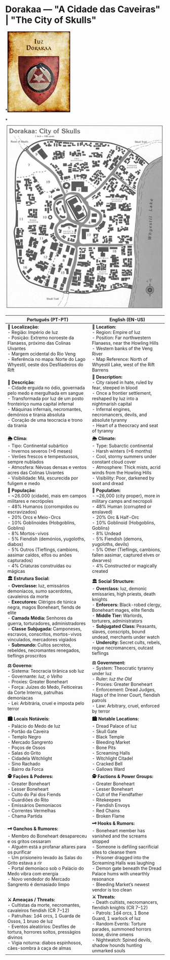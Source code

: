 # Dorakaa — "A Cidade das Caveiras" | "The City of Skulls"

*![Dorakaa](coat_of_arms_dorakaa.jpeg)

*![Dorakaa](city_of_dorakaa.png)



| **Português (PT-PT)** | **English (EN-US)** |
| --- | --- |
| **📍 Localização:**<br> - Região: Império de Iuz<br> - Posição: Extremo noroeste da Flanaess, próximo das Colinas Uivantes<br> - Margem ocidental do Rio Veng<br> - Referência no mapa: Norte do Lago Whyestil, oeste dos Desfiladeiros do Rift | **📍 Location:**<br> - Region: Empire of Iuz<br> - Position: Far northwestern Flanaess, near the Howling Hills<br> - Western banks of the Veng River<br> - Map Reference: North of Whyestil Lake, west of the Rift Barrens |
| **📝 Descrição:**<br> - Cidade erguida no ódio, governada pelo medo e mergulhada em sangue<br> - Transformada por Iuz de um posto fronteiriço numa capital infernal<br> - Máquinas infernais, necromantes, demónios e tirania absoluta<br> - Coração de uma teocracia e trono da tirania | **📝 Description:**<br> - City raised in hate, ruled by fear, steeped in blood<br> - Once a frontier settlement, reshaped by Iuz into a nightmarish capital<br> - Infernal engines, necromancers, devils, and absolute tyranny<br> - Heart of a theocracy and seat of tyranny |
| **🌦 Clima:**<br> - Tipo: Continental subártico<br> - Invernos severos (>6 meses)<br> - Verões frescos e tempestuosos, sempre nublados<br> - Atmosfera: Névoas densas e ventos acres das Colinas Uivantes<br> - Visibilidade: Má, escurecida por fuligem e medo | **🌦 Climate:**<br> - Type: Subarctic continental<br> - Harsh winters (>6 months)<br> - Cool, stormy summers under constant cloud cover<br> - Atmosphere: Thick mists, acrid winds from the Howling Hills<br> - Visibility: Poor, darkened by soot and dread |
| **👥 População:**<br> - ~26.000 (cidade), mais em campos militares e necrópoles<br> - 48% Humanos (corrompidos ou escravizados)<br> - 20% Orcs e Meio-Orcs<br> - 10% Goblinoides (Hobgoblins, Goblins)<br> - 8% Mortos-vivos<br> - 5% Fiendish (demónios, yugoloths, diabos)<br> - 5% Outros (Tieflings, cambions, aasimar caídos, elfos ou anões capturados)<br> - 4% Criaturas construídas ou mágicas | **👥 Population:**<br> - ~26,000 (city proper), more in military camps and necropoli<br> - 48% Human (corrupted or enslaved)<br> - 20% Orc & Half-Orc<br> - 10% Goblinoid (Hobgoblins, Goblins)<br> - 8% Undead<br> - 5% Fiendish (demons, yugoloths, devils)<br> - 5% Other (Tieflings, cambions, fallen aasimar, captured elves or dwarves)<br> - 4% Constructed or magically created |
| **🏛 Estrutura Social:**<br> - **Overclasse:** Iuz, emissários demoníacos, sumo sacerdotes, cavaleiros da morte<br> - **Executores:** Clérigos de túnica negra, magos Boneheart, fiends de elite<br> - **Camada Média:** Senhores da guerra, torturadores, administradores<br> - **Classe Subjugada:** Camponeses, escravos, conscritos, mortos-vivos vinculados, mercadores vigiados<br> - **Submundo:** Cultos secretos, rebeldes, necromantes renegados, tieflings proscritos | **🏛 Social Structure:**<br> - **Overclass:** Iuz, demonic emissaries, high priests, death knights<br> - **Enforcers:** Black-robed clergy, Boneheart mages, elite fiends<br> - **Middle Tier:** Warlords, torturers, administrators<br> - **Subjugated Class:** Peasants, slaves, conscripts, bound undead, merchants under watch<br> - **Undercity:** Secret cults, rebels, rogue necromancers, outcast tieflings |
| **⚖ Governo:**<br> - Sistema: Teocracia tirânica sob Iuz<br> - Governante: _Iuz, o Velho_<br> - Proxies: Greater Boneheart<br> - Força: Juízes do Medo, Feiticeiras da Corte Interna, patrulhas demoníacas<br> - Lei: Arbitrária, cruel e imposta pelo terror | **⚖ Government:**<br> - System: Theocratic tyranny under Iuz<br> - Ruler: _Iuz the Old_<br> - Proxies: Greater Boneheart<br> - Enforcement: Dread Judges, Hags of the Inner Court, fiendish patrols<br> - Law: Arbitrary, cruel, enforced by terror |
| **🏙 Locais Notáveis:**<br> - Palácio do Medo de Iuz<br> - Portão da Caveira<br> - Templo Negro<br> - Mercado Sangrento<br> - Poços de Ossos<br> - Salas do Grito<br> - Cidadela Witchlight<br> - Sino Rachado<br> - Bairro da Forca | **🏙 Notable Locations:**<br> - Dread Palace of Iuz<br> - Skull Gate<br> - Black Temple<br> - Bleeding Market<br> - Bone Pits<br> - Screaming Halls<br> - Witchlight Citadel<br> - Cracked Bell<br> - Gallows Ward |
| **🕵 Fações & Poderes:**<br> - Greater Boneheart<br> - Lesser Boneheart<br> - Culto do Pai dos Fiends<br> - Guardiões do Rito<br> - Emissários Demoníacos<br> - Correntes Vermelhas<br> - Chama Partida | **🕵 Factions & Power Groups:**<br> - Greater Boneheart<br> - Lesser Boneheart<br> - Cult of the Fiendfather<br> - Ritekeepers<br> - Fiendish Envoys<br> - Red Chains<br> - Broken Flame |
| **🗝 Ganchos & Rumores:**<br> - Membro do Boneheart desapareceu e os gritos cessaram<br> - Alguém está a profanar altares para os purificar<br> - Um prisioneiro levado às Salas do Grito estava a rir<br> - Portal demoníaco sob o Palácio do Medo vibra com energia<br> - Novo vendedor do Mercado Sangrento é demasiado limpo | **🗝 Hooks & Rumors:**<br> - Boneheart member has vanished and the screams stopped<br> - Someone is defiling sacrificial sites to cleanse them<br> - Prisoner dragged into the Screaming Halls was laughing<br> - Demon gate beneath the Dread Palace hums with unearthly resonance<br> - Bleeding Market’s newest vendor is too clean |
| **⚔ Ameaças / Threats:**<br> - Cultistas da morte, necromantes, cavaleiros fiendish (CR 7–12)<br> - Patrulhas: 1d4 orcs, 1 Guarda de Ossos, 1 bruxo de Iuz<br> - Eventos aleatórios: Desfiles de tortura, horrores soltos, presságios divinos<br> - Vigia noturna: diabos espinhosos, cães-sombra à caça de almas | **⚔ Threats:**<br> - Death cultists, necromancers, fiendish knights (CR 7–12)<br> - Patrols: 1d4 orcs, 1 Bone Guard, 1 warlock of Iuz<br> - Random Events: Torture parades, summoned horrors loose, divine omens<br> - Nightwatch: Spined devils, shadow hounds hunting unmarked souls |
